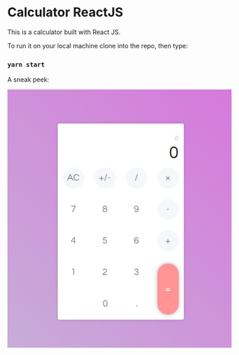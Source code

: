 # Calculator ReactJS

This is a calculator built with React JS. 

To run it on your local machine clone into the repo, then type: 

### `yarn start`
    
    
A sneak peek: 

![alt react-calculator](calculator.png)